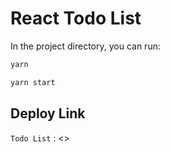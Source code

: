 # React Todo List

In the project directory, you can run:

```sh
yarn
```
```sh
yarn start
```


## Deploy Link

`Todo List` : <>
